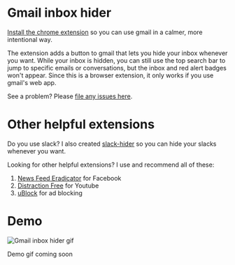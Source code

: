 # Gmail inbox hider
 [Install the chrome extension](https://chrome.google.com/webstore/detail/gmail-inbox-hider/koobmglbcddgeoopgphanmhjppfaehaa?hl=en) so you can use gmail in a calmer, more intentional way. 
 
 The extension adds a button to gmail that lets you hide your inbox whenever you want. While your inbox is hidden, you can still use the top search bar to jump to specific emails or conversations, but the inbox and red alert badges won't appear. Since this is a browser extension, it only works if you use gmail's web app.
 
See a problem? Please [file any issues here](https://github.com/mthurmond/gmail-inbox-hider/issues). 

# Other helpful extensions
Do you use slack? I also created [slack-hider](https://github.com/mthurmond/slack-hider) so you can hide your slacks whenever you want. 

Looking for other helpful extensions? I use and recommend all of these: 
1. [News Feed Eradicator](https://github.com/jordwest/news-feed-eradicator) for Facebook
2. [Distraction Free](https://chrome.google.com/webstore/detail/df-tube-distraction-free/mjdepdfccjgcndkmemponafgioodelna?hl=en) for Youtube
3. [uBlock](https://github.com/gorhill/uBlock) for ad blocking 

 # Demo
 ![Gmail inbox hider gif]()

 Demo gif coming soon